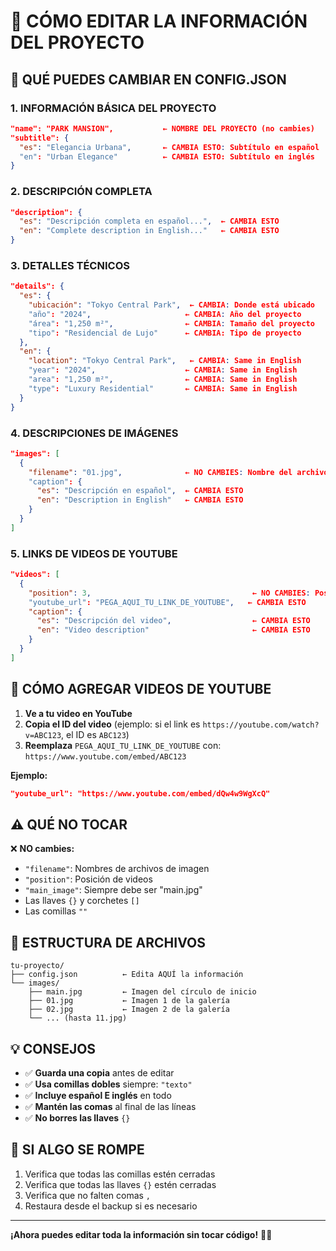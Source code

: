 # 📝 CÓMO EDITAR LA INFORMACIÓN DEL PROYECTO

## 🎯 **QUÉ PUEDES CAMBIAR EN CONFIG.JSON**

### 1. **INFORMACIÓN BÁSICA DEL PROYECTO**
```json
"name": "PARK MANSION",           ← NOMBRE DEL PROYECTO (no cambies)
"subtitle": {
  "es": "Elegancia Urbana",       ← CAMBIA ESTO: Subtítulo en español
  "en": "Urban Elegance"          ← CAMBIA ESTO: Subtítulo en inglés
}
```

### 2. **DESCRIPCIÓN COMPLETA**
```json
"description": {
  "es": "Descripción completa en español...",  ← CAMBIA ESTO
  "en": "Complete description in English..."   ← CAMBIA ESTO
}
```

### 3. **DETALLES TÉCNICOS**
```json
"details": {
  "es": {
    "ubicación": "Tokyo Central Park",  ← CAMBIA: Donde está ubicado
    "año": "2024",                     ← CAMBIA: Año del proyecto
    "área": "1,250 m²",                ← CAMBIA: Tamaño del proyecto
    "tipo": "Residencial de Lujo"      ← CAMBIA: Tipo de proyecto
  },
  "en": {
    "location": "Tokyo Central Park",   ← CAMBIA: Same in English
    "year": "2024",                    ← CAMBIA: Same in English
    "area": "1,250 m²",                ← CAMBIA: Same in English
    "type": "Luxury Residential"       ← CAMBIA: Same in English
  }
}
```

### 4. **DESCRIPCIONES DE IMÁGENES**
```json
"images": [
  {
    "filename": "01.jpg",              ← NO CAMBIES: Nombre del archivo
    "caption": {
      "es": "Descripción en español",  ← CAMBIA ESTO
      "en": "Description in English"   ← CAMBIA ESTO
    }
  }
]
```

### 5. **LINKS DE VIDEOS DE YOUTUBE**
```json
"videos": [
  {
    "position": 3,                                    ← NO CAMBIES: Posición
    "youtube_url": "PEGA_AQUI_TU_LINK_DE_YOUTUBE",   ← CAMBIA ESTO
    "caption": {
      "es": "Descripción del video",                  ← CAMBIA ESTO
      "en": "Video description"                       ← CAMBIA ESTO
    }
  }
]
```

## 🎥 **CÓMO AGREGAR VIDEOS DE YOUTUBE**

1. **Ve a tu video en YouTube**
2. **Copia el ID del video** (ejemplo: si el link es `https://youtube.com/watch?v=ABC123`, el ID es `ABC123`)
3. **Reemplaza** `PEGA_AQUI_TU_LINK_DE_YOUTUBE` con: `https://www.youtube.com/embed/ABC123`

**Ejemplo:**
```json
"youtube_url": "https://www.youtube.com/embed/dQw4w9WgXcQ"
```

## ⚠️ **QUÉ NO TOCAR**

❌ **NO cambies:**
- `"filename"`: Nombres de archivos de imagen
- `"position"`: Posición de videos
- `"main_image"`: Siempre debe ser "main.jpg"
- Las llaves `{}` y corchetes `[]`
- Las comillas `""`

## 📁 **ESTRUCTURA DE ARCHIVOS**

```
tu-proyecto/
├── config.json          ← Edita AQUÍ la información
└── images/
    ├── main.jpg         ← Imagen del círculo de inicio
    ├── 01.jpg           ← Imagen 1 de la galería
    ├── 02.jpg           ← Imagen 2 de la galería
    └── ... (hasta 11.jpg)
```

## 💡 **CONSEJOS**

- ✅ **Guarda una copia** antes de editar
- ✅ **Usa comillas dobles** siempre: `"texto"`
- ✅ **Incluye español E inglés** en todo
- ✅ **Mantén las comas** al final de las líneas
- ✅ **No borres las llaves** `{}`

## 🚨 **SI ALGO SE ROMPE**

1. Verifica que todas las comillas estén cerradas
2. Verifica que todas las llaves `{}` estén cerradas
3. Verifica que no falten comas `,`
4. Restaura desde el backup si es necesario

---

**¡Ahora puedes editar toda la información sin tocar código!** 📝✨
